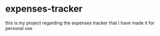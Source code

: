 # expenses-tracker
this is my project regarding the expenses  tracker that i have made it for personal use
